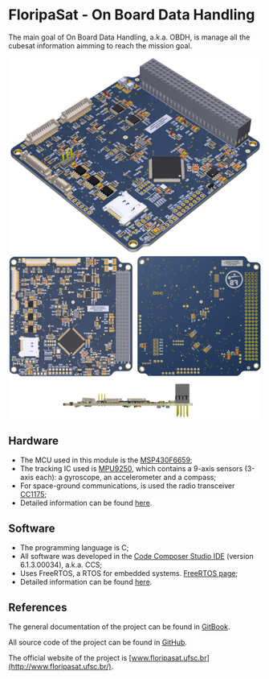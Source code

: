 # FloripaSat - On Board Data Handling

The main goal of On Board Data Handling, a.k.a. OBDH, is manage all the cubesat information aimming to reach the mission goal.

![OBDH 3D ISO](images/obdh_v2_3d_iso.png)
![OBDH 3D Panes](images/obdh_v2_3d_panes.png)

## Hardware

* The MCU used in this module is the [MSP430F6659](http://www.ti.com/product/MSP430F6659);
* The tracking IC used is [MPU9250](https://www.invensense.com/products/motion-tracking/9-axis/mpu-9250/), which contains a 9-axis sensors (3-axis each): a gyroscope, an accelerometer and a compass;
* For space-ground communications, is used the radio transceiver [CC1175](http://www.ti.com/product/CC1175);
* Detailed information can be found [here](https://github.com/floripasat/obdh/hardware/).

## Software

* The programming language is C;
* All software was developed in the [Code Composer Studio IDE](http://www.ti.com/tool/ccstudio) (version 6.1.3.00034), a.k.a. CCS;
* Uses FreeRTOS, a RTOS for embedded systems. [FreeRTOS page](http://freertos.org/);
* Detailed information can be found [here](https://github.com/floripasat/obdh/firmware/).
<!-- * Doxygen documentation [here](http://fsat-server.duckdns.org:8000/obdh/). nao foi feito ainda -->


## References

The general documentation of the project can be found in [GitBook](https://www.gitbook.com/book/tuliogomesp/floripasat-technical-manual).

All source code of the project can be found in [GitHub](https://github.com/floripasat).

The official website of the project is [www.floripasat.ufsc.br](http://www.floripasat.ufsc.br/).

